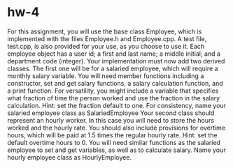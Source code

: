 # hw-4
For this assignment, you will use the base class Employee, which is implemented with the files
Employee.h and Employee.cpp. A test file, test.cpp, is also provided for your use, as you choose to use
it.
Each employee object has a user id; a first and last name; a middle initial; and a department code
(integer). Your implementation must now add two derived classes. The first one will be for a salaried
employee, which will require a monthly salary variable. You will need member functions including a
constructor, set and get salary functions, a salary calculation function, and a print function. For
versatility, you might include a variable that specifies what fraction of time the person worked and use
the fraction in the salary calculation. Hint: set the fraction default to one. For consistency, name your
salaried employee class as SalariedEmployee
Your second class should represent an hourly worker. In this case you will need to store the hours
worked and the hourly rate. You should also include provisions for overtime hours, which will be paid at
1.5 times the regular hourly rate. Hint: set the default overtime hours to 0. You will need similar
functions as the salaried employee to set and get variables, as well as to calculate salary. Name your
hourly employee class as HourlyEmployee.
